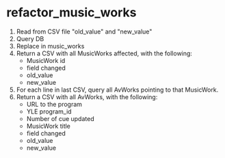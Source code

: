# refactor_music_works

1. Read from CSV file "old_value" and "new_value"
2. Query DB
3. Replace in music_works
4. Return a CSV with all MusicWorks affected, with the following:
   - MusicWork id
   - field changed
   - old_value
   - new_value
5. For each line in last CSV, query all AvWorks pointing to that MusicWork.
6. Return a CSV with all AvWorks, with the following:
   - URL to the program
   - YLE program_id
   - Number of cue updated
   - MusicWork title
   - field changed
   - old_value
   - new_value